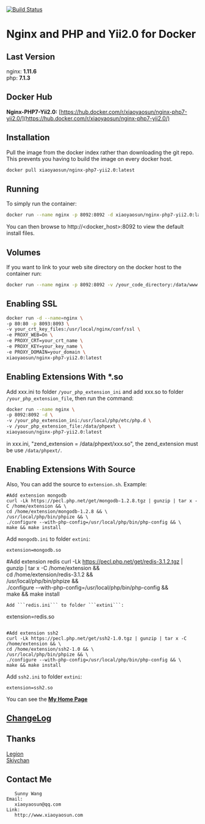 [![Build Status](https://travis-ci.org/xiaoyaosun/php7-Yii2-nginx-docker.svg?branch=master)](https://travis-ci.org/xiaoyaosun/php7-Yii2-nginx-docker)

# Nginx and PHP and Yii2.0 for Docker

## Last Version
nginx: **1.11.6**   
php:   **7.1.3**

## Docker Hub   
**Nginx-PHP7-Yii2.0:** [https://hub.docker.com/r/xiaoyaosun/nginx-php7-yii2.0/](https://hub.docker.com/r/xiaoyaosun/nginx-php7-yii2.0/)   
   
## Installation
Pull the image from the docker index rather than downloading the git repo. This prevents you having to build the image on every docker host.
```sh
docker pull xiaoyaosun/nginx-php7-yii2.0:latest
```

## Running
To simply run the container:
```sh
docker run --name nginx -p 8092:8092 -d xiaoyaosun/nginx-php7-yii2.0:latest
```
You can then browse to http://\<docker_host\>:8092 to view the default install files.

## Volumes
If you want to link to your web site directory on the docker host to the container run:
```sh
docker run --name nginx -p 8092:8092 -v /your_code_directory:/data/www -d xiaoyaosun/nginx-php7-yii2.0:latest
```

## Enabling SSL
```sh
docker run -d --name=nginx \
-p 80:80 -p 8093:8093 \
-v your_crt_key_files:/usr/local/nginx/conf/ssl \
-e PROXY_WEB=On \
-e PROXY_CRT=your_crt_name \
-e PROXY_KEY=your_key_name \
-e PROXY_DOMAIN=your_domain \
xiaoyaosun/nginx-php7-yii2.0:latest
```

## Enabling Extensions With *.so
Add xxx.ini to folder ```/your_php_extension_ini``` and add xxx.so to folder ```/your_php_extension_file```, then run the command:   
```sh
docker run --name nginx \
-p 8092:8092 -d \
-v /your_php_extension_ini:/usr/local/php/etc/php.d \
-v /your_php_extension_file:/data/phpext \
xiaoyaosun/nginx-php7-yii2.0:latest
```
in xxx.ini, "zend_extension = /data/phpext/xxx.so", the zend_extension must be use ```/data/phpext/```.   

## Enabling Extensions With Source
Also, You can add the source to ```extension.sh```. Example:   
```
#Add extension mongodb
curl -Lk https://pecl.php.net/get/mongodb-1.2.8.tgz | gunzip | tar x -C /home/extension && \
cd /home/extension/mongodb-1.2.8 && \
/usr/local/php/bin/phpize && \
./configure --with-php-config=/usr/local/php/bin/php-config && \
make && make install
```
Add ```mongodb.ini``` to folder ```extini```:   
```
extension=mongodb.so
```

#Add extension redis
curl -Lk https://pecl.php.net/get/redis-3.1.2.tgz | gunzip | tar x -C /home/extension && \
cd /home/extension/redis-3.1.2 && \
/usr/local/php/bin/phpize && \
./configure --with-php-config=/usr/local/php/bin/php-config && \
make && make install
```
Add ```redis.ini``` to folder ```extini```:   
```
extension=redis.so
```

#Add extension ssh2
curl -Lk https://pecl.php.net/get/ssh2-1.0.tgz | gunzip | tar x -C /home/extension && \
cd /home/extension/ssh2-1.0 && \
/usr/local/php/bin/phpize && \
./configure --with-php-config=/usr/local/php/bin/php-config && \
make && make install
```
Add ```ssh2.ini``` to folder ```extini```:   
```
extension=ssh2.so
```

You can see the **[My Home Page](https://www.xiaoyaosun.com)**

## [ChangeLog](changelogs.md)

## Thanks
[Legion](https://www.dwhd.org)  
[Skiychan](https://www.skiy.net)

## Contact Me
```Author:
   Sunny Wang
Email:
   xiaoyaosun@qq.com
Link:
   http://www.xiaoyaosun.com
```
